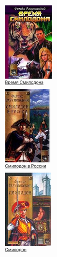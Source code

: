 ![](Время%20Смилодона.jpg)  
[Время Смилодона](Время%20Смилодона.md)

![](Смилодон%20в%20России.jpg)  
[Смилодон в России](Смилодон%20в%20России.md)

![](Смилодон.jpg)  
[Смилодон](Смилодон.md)
